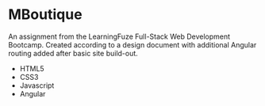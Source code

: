 # MBoutique
An assignment from the LearningFuze Full-Stack Web Development Bootcamp. Created according to a design document with additional Angular routing added after basic site build-out. 

<ul>
<li>HTML5</li>
<li>CSS3</li>
<li>Javascript</li>
<li>Angular</li>
</ul>
